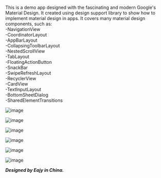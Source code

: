 This is a demo app designed with the fascinating and modern Google's Material Design.
It created using design support library to show how to implement material design in apps.
It covers many material design components, such as:  
-NavigationView  
-CoordinatorLayout  
-AppBarLayout  
-CollapsingToolbarLayout  
-NestedScrollView  
-TabLayout  
-FloatingActionButton  
-SnackBar  
-SwipeRefreshLayout  
-RecyclerView  
-CardView  
-TextInputLayout  
-BottomSheetDialog  
-SharedElementTransitions

![image](https://github.com/Eajy/MaterialDesignDemo/blob/master/pictures/Screenshot_20160924-184752.png)

![image](https://github.com/Eajy/MaterialDesignDemo/blob/master/pictures/Screenshot_20160924-184737.png)

![image](https://github.com/Eajy/MaterialDesignDemo/blob/master/pictures/Screenshot_20160924-184815.png)

![image](https://github.com/Eajy/MaterialDesignDemo/blob/master/pictures/Screenshot_20160924-184853.png)

![image](https://github.com/Eajy/MaterialDesignDemo/blob/master/pictures/Screenshot_20170217-212826.png)

![image](https://github.com/Eajy/MaterialDesignDemo/blob/master/pictures/Screenshot_20170217-223917.png)


_**Designed by Eajy in China.**_